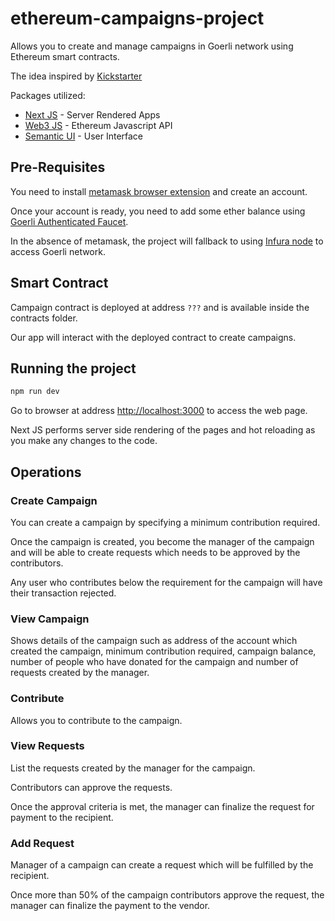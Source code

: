 # ethereum-campaigns-project

Allows you to create and manage campaigns in Goerli network using Ethereum smart contracts.

The idea inspired by [Kickstarter](https://www.kickstarter.com)

Packages utilized:

- [Next JS](https://nextjs.org/) - Server Rendered Apps
- [Web3 JS](https://web3js.readthedocs.io/en/1.0/) - Ethereum Javascript API
- [Semantic UI](https://react.semantic-ui.com/) - User Interface

<!-- ![Ethereum Campaigns Project](https://i.imgur.com/ZJnIbFN.gif) -->

## Pre-Requisites

You need to install [metamask browser extension](https://metamask.io/) and create an account.

Once your account is ready, you need to add some ether balance using [Goerli Authenticated Faucet](https://goerlifaucet.com).

In the absence of metamask, the project will fallback to using [Infura node](https://infura.io/) to access Goerli network.

## Smart Contract

Campaign contract is deployed at address `???` and is available inside the contracts folder.

Our app will interact with the deployed contract to create campaigns.

## Running the project

```sh
npm run dev
```

Go to browser at address <http://localhost:3000> to access the web page.

Next JS performs server side rendering of the pages and hot reloading as you make any changes to the code.

## Operations

### Create Campaign

You can create a campaign by specifying a minimum contribution required.

Once the campaign is created, you become the manager of the campaign and will be able to create requests which needs to be approved by the contributors.

Any user who contributes below the requirement for the campaign will have their transaction rejected.

### View Campaign

Shows details of the campaign such as address of the account which created the campaign, minimum contribution required, campaign balance, number of people who have donated for the campaign and number of requests created by the manager.

### Contribute

Allows you to contribute to the campaign.

### View Requests

List the requests created by the manager for the campaign.

Contributors can approve the requests.

Once the approval criteria is met, the manager can finalize the request for payment to the recipient.

### Add Request

Manager of a campaign can create a request which will be fulfilled by the recipient.

Once more than 50% of the campaign contributors approve the request, the manager can finalize the payment to the vendor.
